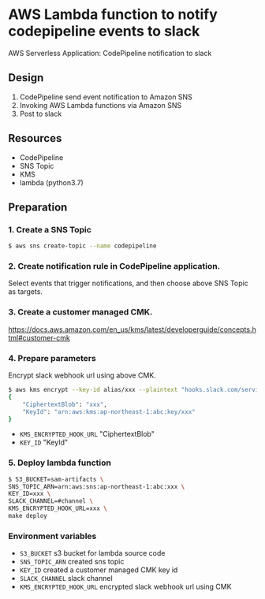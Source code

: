 # AWS Lambda function to notify codepipeline events to slack

AWS Serverless Application: CodePipeline notification to slack

## Design

1. CodePipeline send event notification to Amazon SNS
2. Invoking AWS Lambda functions via Amazon SNS
3. Post to slack

## Resources

- CodePipeline
- SNS Topic
- KMS
- lambda (python3.7)

## Preparation

### 1. Create a SNS Topic

```bash
$ aws sns create-topic --name codepipeline
```

### 2. Create notification rule in CodePipeline application.

Select events that trigger notifications, and then choose above SNS Topic as targets.

### 3. Create a customer managed CMK.

https://docs.aws.amazon.com/en_us/kms/latest/developerguide/concepts.html#customer-cmk

### 4. Prepare parameters

Encrypt slack webhook url using above CMK.

```bash
$ aws kms encrypt --key-id alias/xxx --plaintext "hooks.slack.com/services/xxx"
{
    "CiphertextBlob": "xxx",
    "KeyId": "arn:aws:kms:ap-northeast-1:abc:key/xxx"
}
```

- `KMS_ENCRYPTED_HOOK_URL`
  "CiphertextBlob"
- `KEY_ID`
  "KeyId"

### 5. Deploy lambda function

```bash
$ S3_BUCKET=sam-artifacts \
SNS_TOPIC_ARN=arn:aws:sns:ap-northeast-1:abc:xxx \
KEY_ID=xxx \
SLACK_CHANNEL=#channel \
KMS_ENCRYPTED_HOOK_URL=xxx \
make deploy
```

### Environment variables

- `S3_BUCKET`
  s3 bucket for lambda source code
- `SNS_TOPIC_ARN`
  created sns topic
- `KEY_ID`
  created a customer managed CMK key id
- `SLACK_CHANNEL`
  slack channel
- `KMS_ENCRYPTED_HOOK_URL`
  encrypted slack webhook url using CMK
